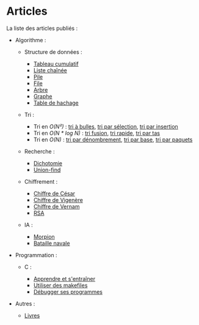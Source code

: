 Articles
========


La liste des articles publiés :

- Algorithme :

    - Structure de données :

         - [Tableau cumulatif](http://napnac.ga/algo/structure/tableau_cumulatif.html)
         - [Liste chaînée](http://napnac.ga/algo/structure/liste_chainee.html)
         - [Pile](http://napnac.ga/algo/structure/pile.html)
         - [File](http://napnac.ga/algo/structure/file.html)
         - [Arbre](http://napnac.ga/algo/structure/arbre.html)
         - [Graphe](http://napnac.ga/algo/structure/graphe.html)
         - [Table de hachage ](http://napnac.ga/algo/structure/table_hachage.html)
 
    - Tri :
 
         - Tri en *O(N²)* : [tri à bulles](http://napnac.ga/algo/tri/tri_bulles.html), [tri par sélection](http://napnac.ga/algo/tri/tri_selection.html), [tri par insertion](http://napnac.ga/algo/tri/tri_insertion.html)
         - Tri en *O(N \* log N)* : [tri fusion](http://napnac.ga/algo/tri/tri_fusion.html), [tri rapide](http://napnac.ga/algo/tri/tri_rapide.html), [tri par tas](http://napnac.ga/algo/tri/tri_tas.html)
         - Tri en *O(N)* : [tri par dénombrement](http://napnac.ga/algo/tri/tri_denombrement.html), [tri par base](http://napnac.ga/algo/tri/tri_base.html), [tri par paquets](http://napnac.ga/algo/tri/tri_paquets.html)
 
    - Recherche :
 
         - [Dichotomie](http://napnac.ga/algo/recherche/dichotomie.html)
         - [Union-find](http://napnac.ga/algo/recherche/union_find.html)
 
    - Chiffrement :
 
         - [Chiffre de César](http://napnac.ga/algo/chiffrement/chiffre_cesar.html)
         - [Chiffre de Vigenère](http://napnac.ga/algo/chiffrement/chiffre_vigenere.html)
         - [Chiffre de Vernam](http://napnac.ga/algo/chiffrement/chiffre_vernam.html)
         - [RSA](http://napnac.ga/algo/chiffrement/rsa.html)
 
    - IA :
 
         - [Morpion](http://napnac.ga/algo/ia/morpion.html)
         - [Bataille navale](http://napnac.ga/algo/ia/bataille_navale.html)
 
- Programmation :
 
    - C :

         - [Apprendre et s'entraîner](http://napnac.ga/prog/c/apprendre_entrainer.html)
         - [Utiliser des makefiles](http://napnac.ga/prog/c/makefiles.html)
         - [Débugger ses programmes](http://napnac.ga/prog/c/debugger.html)
 
- Autres :
 
    - [Livres](http://napnac.ga/livres.html)
